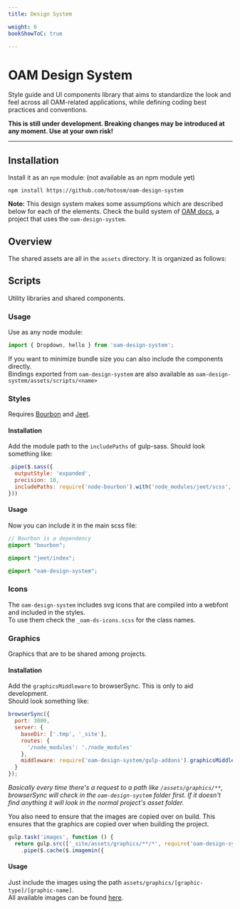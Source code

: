 ```yaml
---
title: Design System

weight: 6
bookShowToC: true

---
```

# OAM Design System

Style guide and UI components library that aims to standardize the look and feel across all OAM-related applications, while defining coding best practices and conventions.

**This is still under development. Breaking changes may be introduced at any moment. Use at your own risk!**

---

## Installation

Install it as an `npm` module: (not available as an npm module yet)
```ssh
npm install https://github.com/hotosm/oam-design-system
```

**Note:**
This design system makes some assumptions which are described below for each of the elements.
Check the build system of [OAM docs](https://github.com/hotosm/oam-docs/blob/master/gulpfile.js), a project that uses the `oam-design-system`.

## Overview

The shared assets are all in the `assets` directory. It is organized as follows:

## Scripts
Utility libraries and shared components.

### Usage
Use as any node module:
```js
import { Dropdown, hello } from 'oam-design-system';
```
If you want to minimize bundle size you can also include the components directly.  
Bindings exported from `oam-design-system` are also available as `oam-design-system/assets/scripts/<name>`

### Styles
Requires [Bourbon](https://github.com/lacroixdesign/node-bourbon) and [Jeet](https://github.com/mojotech/jeet).

#### Installation 
Add the module path to the `includePaths` of gulp-sass. Should look something like:
```js
.pipe($.sass({
  outputStyle: 'expanded',
  precision: 10,
  includePaths: require('node-bourbon').with('node_modules/jeet/scss', require('oam-design-system/gulp-addons').scssPath)
}))
```

#### Usage 
Now you can include it in the main scss file:

```scss
// Bourbon is a dependency
@import "bourbon";

@import "jeet/index";

@import "oam-design-system";
```


### Icons
The `oam-design-system` includes svg icons that are compiled into a webfont and included in the styles.  
To use them check the `_oam-ds-icons.scss` for the class names.

### Graphics
Graphics that are to be shared among projects.

#### Installation 
Add the `graphicsMiddleware` to browserSync. This is only to aid development.  
Should look something like:

```js
browserSync({
  port: 3000,
  server: {
    baseDir: ['.tmp', '_site'],
    routes: {
      '/node_modules': './node_modules'
    },
    middleware: require('oam-design-system/gulp-addons').graphicsMiddleware(fs) // <<< This line
  }
});
```

*Basically every time there's a request to a path like `/assets/graphics/**`, browserSync will check in the `oam-design-system` folder first. If it doesn't find anything it will look in the normal project's asset folder.*

You also need to ensure that the images are copied over on build.
This ensures that the graphics are copied over when building the project.

```js
gulp.task('images', function () {
  return gulp.src(['_site/assets/graphics/**/*', require('oam-design-system/gulp-addons').graphicsPath + '/**/*'])
    .pipe($.cache($.imagemin({
```

#### Usage
Just include the images using the path `assets/graphics/[graphic-type]/[graphic-name]`.  
All available images can be found [here](assets/graphics/).
